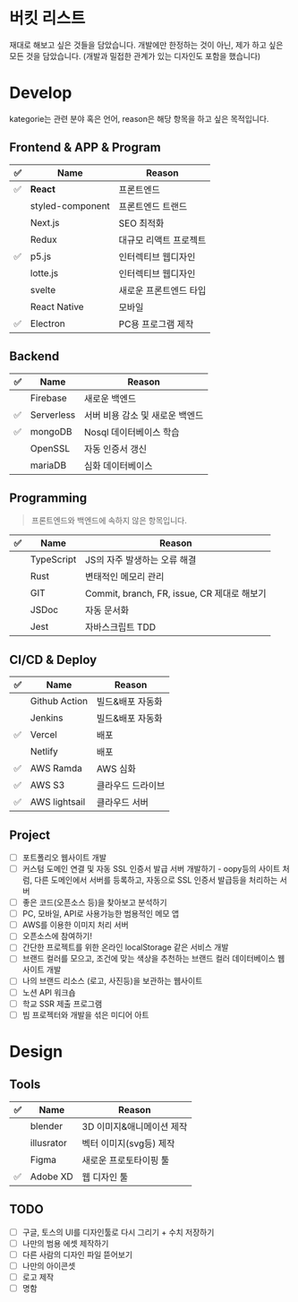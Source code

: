 # 버킷 리스트
재대로 해보고 싶은 것들을 담았습니다.
개발에만 한정하는 것이 아닌, 제가 하고 싶은 모든 것을 담았습니다. (개발과 밀접한 관계가 있는 디자인도 포함을 했습니다)

# Develop
kategorie는 관련 분야 혹은 언어, reason은 해당 항목을 하고 싶은 목적입니다.

## Frontend & APP & Program
|✅|Name|Reason|
|-|-|-|
|✅|**React**|프론트엔드|
||styled-component|프론트엔드 트랜드|
||Next.js|SEO 최적화|
||Redux|대규모 리액트 프로젝트|
|✅|p5.js|인터렉티브 웹디자인|
||lotte.js|인터렉티브 웹디자인|
||svelte|새로운 프론트엔드 타입|
||React Native|모바일|
|✅|Electron|PC용 프로그램 제작|

## Backend
|✅|Name|Reason|
|-|-|-|
||Firebase|새로운 백엔드|
|✅|Serverless|서버 비용 감소 및 새로운 백엔드|
|✅|mongoDB|Nosql 데이터베이스 학습|
||OpenSSL|자동 인증서 갱신|
||mariaDB|심화 데이터베이스|

## Programming
> 프론트엔드와 백엔드에 속하지 않은 항목입니다.

|✅|Name|Reason|
|-|-|-|
||TypeScript|JS의 자주 발생하는 오류 해결|
||Rust|변태적인 메모리 관리|
||GIT|Commit, branch, FR, issue, CR 제대로 해보기|
||JSDoc|자동 문서화|
||Jest|자바스크립트 TDD|

## CI/CD & Deploy
|✅|Name|Reason|
|-|-|-|
||Github Action|빌드&배포 자동화|
||Jenkins|빌드&배포 자동화|
|✅|Vercel|배포|
||Netlify|배포|
|✅|AWS Ramda|AWS 심화|
|✅|AWS S3|클라우드 드라이브|
|✅|AWS lightsail|클라우드 서버|

## Project

- [ ] 포트폴리오 웹사이트 개발
- [ ] 커스텀 도메인 연결 및 자동 SSL 인증서 발급 서버 개발하기 - 
oopy등의 사이트 처럼, 다른 도메인에서 서버를 등록하고, 자동으로 SSL 인증서 발급등을 처리하는 서버
- [ ] 좋은 코드(오픈소스 등)을 찾아보고 분석하기
- [ ] PC, 모바일, API로 사용가능한 범용적인 메모 앱
- [ ] AWS를 이용한 이미지 처리 서버
- [ ] 오픈소스에 참여하기!
- [ ] 간단한 프로젝트를 위한 온라인 localStorage 같은 서비스 개발
- [ ] 브랜드 컬러를 모으고, 조건에 맞는 색상을 추천하는 브랜드 컬러 데이터베이스 웹사이트 개발
- [ ] 나의 브랜드 리소스 (로고, 사진등)을 보관하는 웹사이트 
- [ ] 노션 API 워크숍
- [ ] 학교 SSR 제출 프로그램
- [ ] 빔 프로젝터와 개발을 섞은 미디어 아트

# Design
## Tools
|✅|Name|Reason|
|-|-|-|
||blender|3D 이미지&애니메이션 제작|
||illusrator|벡터 이미지(svg등) 제작|
||Figma|새로운 프로토타이핑 툴|
|✅|Adobe XD|웹 디자인 툴|

## TODO
- [ ] 구글, 토스의 UI를 디자인툴로 다시 그리기 + 수치 저장하기
- [ ] 나만의 범용 에셋 제작하기
- [ ] 다른 사람의 디자인 파일 뜯어보기
- [ ] 나만의 아이콘셋 
- [ ] 로고 제작
- [ ] 명함 
